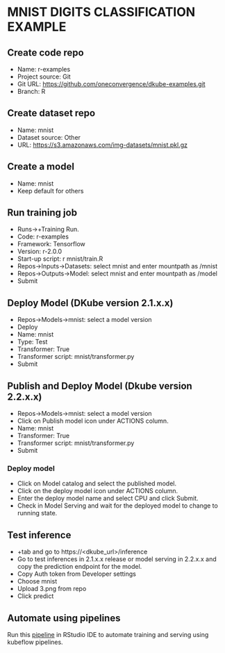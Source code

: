 # MNIST DIGITS CLASSIFICATION EXAMPLE 

## Create code repo
- Name: r-examples
- Project source: Git
- Git URL: https://github.com/oneconvergence/dkube-examples.git
- Branch: R

## Create dataset repo
- Name: mnist
- Dataset source: Other
- URL: https://s3.amazonaws.com/img-datasets/mnist.pkl.gz


## Create a model
- Name: mnist
- Keep default for others


## Run training job
 - Runs->+Training Run.
 - Code: r-examples
 - Framework: Tensorflow
 - Version: r-2.0.0
 - Start-up script: r mnist/train.R
 - Repos->Inputs->Datasets: select mnist and enter mountpath as /mnist
 - Repos->Outputs->Model: select mnist and enter mountpath as /model
 - Submit

## Deploy Model (DKube version 2.1.x.x)
- Repos->Models->mnist: select a model version
- Deploy
- Name: mnist
- Type: Test
- Transformer: True
- Transformer script: mnist/transformer.py
- Submit

## Publish and Deploy Model (Dkube version 2.2.x.x)
- Repos->Models->mnist: select a model version
- Click on Publish model icon under ACTIONS column.
- Name: mnist
- Transformer: True
- Transformer script: mnist/transformer.py
- Submit
### Deploy model
- Click on Model catalog and select the published model.
- Click on the deploy model icon under ACTIONS column.
- Enter the deploy model name and select CPU and click Submit.
- Check in Model Serving and wait for the deployed model to change to running state.

## Test inference
- +tab and go to https://<dkube_url>/inference
- Go to test inferences in 2.1.x.x release or model serving in 2.2.x.x and copy the prediction endpoint for the model.
- Copy Auth token from Developer settings
- Choose mnist
- Upload 3.png from repo
- Click predict

## Automate using pipelines
Run this [pipeline](https://github.com/oneconvergence/dkube-examples/blob/R/mnist/pipeline.R) in RStudio IDE to automate training and serving using kubeflow pipelines.


